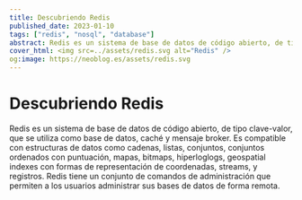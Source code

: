 ```yaml
---
title: Descubriendo Redis
published_date: 2023-01-10
tags: ["redis", "nosql", "database"]
abstract: Redis es un sistema de base de datos de código abierto, de tipo clave-valor, que se utiliza como base de datos, caché y mensaje broker.
cover_html: <img src=../assets/redis.svg alt="Redis" />
og:image: https://neoblog.es/assets/redis.svg
---
```


# Descubriendo Redis

Redis es un sistema de base de datos de código abierto, de tipo clave-valor, que se utiliza como base de datos, caché y mensaje broker. Es compatible con estructuras de datos como cadenas, listas, conjuntos, conjuntos ordenados con puntuación, mapas, bitmaps, hiperloglogs, geospatial indexes con formas de representación de coordenadas, streams, y registros. Redis tiene un conjunto de comandos de administración que permiten a los usuarios administrar sus bases de datos de forma remota.